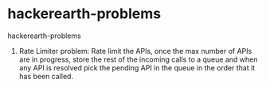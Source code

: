 # hackerearth-problems
hackerearth-problems
1. Rate Limiter problem: Rate limit the APIs, once the max number of APIs are in progress, store the rest of the incoming calls to a queue and when any API is resolved pick the pending API in the queue in the order that it has been called.

